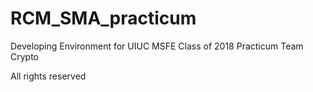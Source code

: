 # RCM_SMA_practicum

Developing Environment for UIUC MSFE Class of 2018 Practicum Team Crypto

All rights reserved
